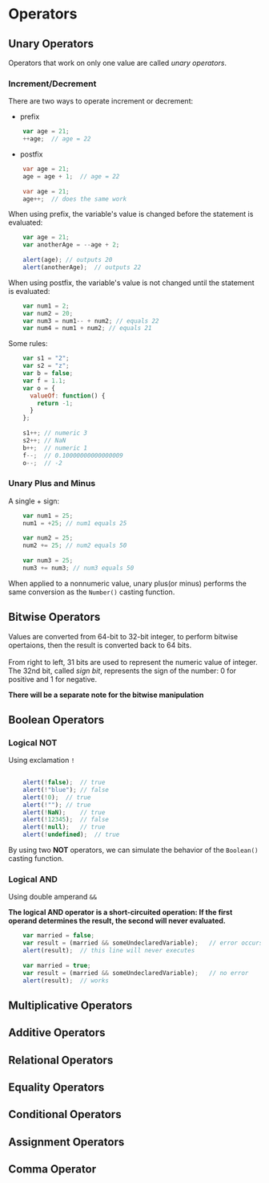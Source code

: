 # Operators

## Unary Operators
Operators that work on only one value are called *unary operators*.

### Increment/Decrement
There are two ways to operate increment or decrement:
* prefix

```javascript
    var age = 21;
    ++age;  // age = 22
```

* postfix

```java
    var age = 21;
    age = age + 1;  // age = 22
    
    var age = 21;
    age++;  // does the same work
```

When using prefix, the variable's value is changed before the statement is evaluated:

```javascript
    var age = 21;
    var anotherAge = --age + 2;
    
    alert(age); // outputs 20
    alert(anotherAge);  // outputs 22
```

When using postfix, the variable's value is not changed until the statement is evaluated:

```javascript
    var num1 = 2;
    var num2 = 20;
    var num3 = num1-- + num2; // equals 22
    var num4 = num1 + num2; // equals 21
```
Some rules:

```javascript
    var s1 = "2";
    var s2 = "z";
    var b = false;
    var f = 1.1;
    var o = {
      valueOf: function() {
        return -1;
      }
    };
    
    s1++; // numeric 3
    s2++; // NaN
    b++;  // numeric 1
    f--;  // 0.10000000000000009
    o--;  // -2
```

### Unary Plus and Minus
A single + sign:

```javascript
    var num1 = 25;
    num1 = +25; // num1 equals 25
    
    var num2 = 25;
    num2 += 25; // num2 equals 50
    
    var num3 = 25;
    num3 += num3; // num3 equals 50
```

When applied to a nonnumeric value, unary plus(or minus) performs the same conversion as the `Number()` casting function.

## Bitwise Operators
Values are converted from 64-bit to 32-bit integer, to perform bitwise opertaions, then the result is converted back to 64 bits. <br />
<br />
From right to left, 31 bits are used to represent the numeric value of integer. The 32nd bit, called *sign bit*, represents the sign of the number: 0 for positive and 1 for negative.

**There will be a separate note for the bitwise manipulation**

## Boolean Operators

### Logical NOT
Using exclamation `!`
```javascript
    
    alert(!false);  // true
    alert(!"blue"); // false
    alert(!0);  // true
    alert(!""); // true
    alert(!NaN);    // true
    alert(!12345);  // false
    alert(!null);   // true
    alert(!undefined);  // true
```
By using two **NOT** operators, we can simulate the behavior of the `Boolean()` casting function.

### Logical AND
Using double amperand `&&`

**The logical AND operator is a short-circuited operation: If the first operand determines the result, the second will never evaluated.**

```javascript
    var married = false;
    var result = (married && someUndeclaredVariable);   // error occurs here
    alert(result);  // this line will never executes
    
    var married = true;
    var result = (married && someUndeclaredVariable);   // no error
    alert(result);  // works
```

## Multiplicative Operators

## Additive Operators

## Relational Operators

## Equality Operators

## Conditional Operators

## Assignment Operators

## Comma Operator
